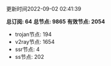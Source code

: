 更新时间2022-09-02 02:41:39

**总订阅: 64**
**总节点: 9865**
**有效节点: 2054**
- trojan节点: 194
- v2ray节点: 1654
- ssr节点: 4
- ss节点: 202
